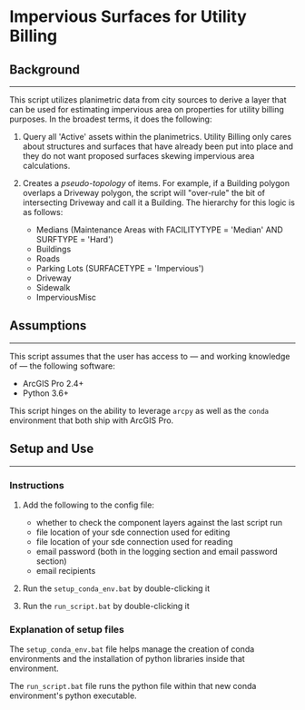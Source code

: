 # Impervious Surfaces for Utility Billing

## Background
---

This script utilizes planimetric data from city sources to derive a layer that can be used for estimating impervious area on properties for utility billing purposes. In the broadest terms, it does the following:

1. Query all 'Active' assets within the planimetrics. Utility Billing only cares about structures and surfaces that have already been put into place and they do not want proposed surfaces skewing impervious area calculations.

2. Creates a *pseudo-topology* of items. For example, if a Building polygon overlaps a Driveway polygon, the script will "over-rule" the bit of intersecting Driveway and call it a Building. The hierarchy for this logic is as follows:

    - Medians (Maintenance Areas with FACILITYTYPE = 'Median' AND SURFTYPE = 'Hard')
    - Buildings
    - Roads
    - Parking Lots (SURFACETYPE = 'Impervious')
    - Driveway
    - Sidewalk
    - ImperviousMisc

## Assumptions
---

This script assumes that the user has access to &mdash; and working knowledge of &mdash; the following software:

- ArcGIS Pro 2.4+
- Python 3.6+

This script hinges on the ability to leverage `arcpy` as well as the `conda` environment that both ship with ArcGIS Pro.

## Setup and Use
---

### Instructions

1. Add the following to the config file:

    - whether to check the component layers against the last script run
    - file location of your sde connection used for editing
    - file location of your sde connection used for reading
    - email password (both in the logging section and email password section)
    - email recipients

2. Run the `setup_conda_env.bat` by double-clicking it
3. Run the `run_script.bat` by double-clicking it

### Explanation of setup files

The `setup_conda_env.bat` file helps manage the creation of conda environments and the installation of python libraries inside that environment.

The `run_script.bat` file runs the python file within that new conda environment's python executable.